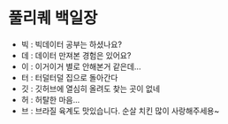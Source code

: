 # 풀리퀘 백일장

* 빅 : 빅데이터 공부는 하셨나요?
* 데 : 데이터 만져본 경험은 있어요?
* 이 : 이거이거 별로 안해본거 같은데...
* 터 : 터덜터덜 집으로 돌아간다
* 깃 : 깃허브에 열심히 올려도 찾는 곳이 없네
* 허 : 허탈한 마음...
* 브 : 브라질 육계도 맛있습니다. 순살 치킨 많이 사랑해주세용~

